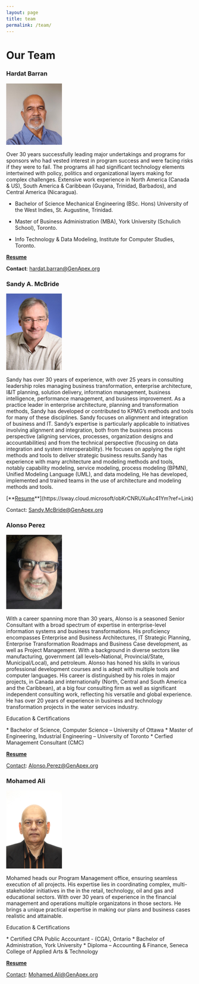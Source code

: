 ```yaml
---
layout: page
title: team
permalink: /team/
---
```


<H1>Our Team</H1>
<h3>Hardat Barran</h3> 
<img src='/assets/img/Hardat-Barran.svg' alt='Hardat Barran' width="150" class="team-member">
<p>Over 30 years successfully leading major undertakings and programs for sponsors who had vested interest in program success and were facing risks if they were to fail. The programs all had significant technology elements intertwined with policy, politics and organizational layers making for complex challenges. Extensive work experience in North America (Canada & US), South America & Caribbean (Guyana, Trinidad, Barbados), and Central America (Nicaragua).</p>

  * Bachelor of Science Mechanical Engineering (BSc. Hons) University of the West Indies, St. Augustine, Trinidad. 

  * Master of Business Administration (MBA), York University (Schulich School), Toronto. 

  * Info Technology & Data Modeling, Institute for Computer Studies, Toronto.

[**<u>Resume</u>**](https://sway.cloud.microsoft/RfXIct9FBBoGyZEn?ref=Link)

<b>Contact</b>: <a href="mailto:hardat.barran@GenApex.org">hardat.barran@GenApex.org</a>
 
<h3>Sandy A. McBride</h3>
<img src='/assets/img/Sandy-McBride.svg' alt='Sandy A. McBride' width="150" class="team-member">
<p>Sandy has over 30 years of experience, with over 25 years in consulting leadership roles managing business transformation, enterprise architecture, I&IT planning, solution delivery, information management, business intelligence, performance management, and business improvement.  As a practice leader in enterprise architecture, planning and transformation methods, Sandy has developed or contributed to KPMG’s methods and tools for many of these disciplines.  Sandy focuses on alignment and integration of business and IT. 
Sandy’s expertise is particularly applicable to initiatives involving alignment and integration, both from the business process perspective (aligning services, processes, organization designs and accountabilities) and from the technical perspective (focusing on data integration and system interoperability).  He focuses on applying the right methods and tools to deliver strategic business results.Sandy has experience with many architecture and modeling methods and tools, notably capability modeling, service modeling, process modeling (BPMN), Unified Modeling Language (UML), and data modeling, He has developed, implemented and trained teams in the use of architecture and modeling methods and tools.  </p>
[**<u>Resume</u>**](https://sway.cloud.microsoft/obKrCNRUXuAc41Ym?ref=Link)
<p>Contact: <a href="mailto:SAndy.McBride@GenApex.org">Sandy.McBride@GenApex.org</a></p>

<h3>Alonso Perez</h3>
<img src='/assets/img/Alonso-Perez.svg' alt='Alonso Perez' width="150" class="team-member">
<p>With a career spanning more than 30 years, Alonso is a seasoned Senior Consultant with a broad spectrum of expertise in enterprise-level information systems and business transformations. His proficiency encompasses Enterprise and Business Architectures, IT Strategic Planning, Enterprise Transformation Roadmaps and Business Case development, as well as Project Management. With a background in diverse sectors like manufacturing, government (all levels–National, Provincial/State, Municipal/Local), and petroleum. Alonso has honed his skills in various professional development courses and is adept with multiple tools and computer languages. His career is distinguished by his roles in major projects, in Canada and internationally (North, Central and South America and the Caribbean), at a big four consulting firm as well as significant independent consulting work, reflecting his versatile and global experience. He has over 20 years of experience in business and technology transformation projects in the water services industry.</p>

<p>Education & Certifications </p>
  * Bachelor of Science, Computer Science – University of Ottawa
  * Master of Engineering, Industrial Engineering – University of Toronto
  * Cerfied Management Consultant (CMC)

[**<u>Resume</u>**](https://sway.cloud.microsoft/KHaQiplkzq4MYLEP?ref=Link)
<p><u>Contact</u>: <a href="mailto:Alonso.Perez@GenApex.org">Alonso.Perez@GenApex.org</a></p>
 
<h3>Mohamed Ali</h3>
<img src='/assets/img/Mohamed-Ali.jpg' alt='Mohamed Ali' width="150" class="team-member">
<p>Mohamed heads our Program Management office, ensuring seamless execution of all projects. His expertise lies in coordinating complex, multi-stakeholder initiatives in the in the retail, technology, oil and gas and educational sectors. With over 30 years of experience in the financial management and operations multiple organizatons in those sectors. He brings a unique practical expertise in making our plans and business cases realistic and attainable.</p>

<p>Education & Certifications </p>
  * Certified CPA Public Accountant - (CGA), Ontario
  * Bachelor of Administration, York University
  * Diploma – Accounting & Finance, Seneca College of Applied Arts & Technology

[**<u>Resume</u>**](https://sway.cloud.microsoft/f4ATHE2IjNeP7iYL?ref=Link)

<p><u>Contact</u>:
<a href="mailto:Mohamed.Ali@GenApex.org">Mohamed.Ali@GenApex.org</a> </p>
